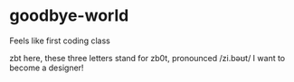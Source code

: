 # goodbye-world
Feels like first coding class

zbt here, these three letters stand for zb0t, pronounced /zi.bəʊt/
I want to become a designer!
